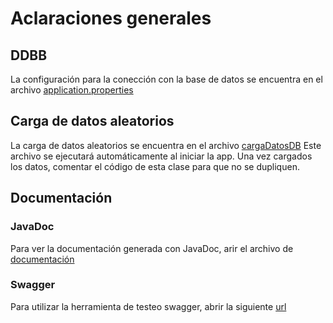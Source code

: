 # Aclaraciones generales

## DDBB

La configuración para la conección con la base de datos se encuentra en el archivo [application.properties](src/main/resource/application.properties)

## Carga de datos aleatorios

La carga de datos aleatorios se encuentra en el archivo [cargaDatosDB](src/main/java/com/aw/awtp5/utils/cargaDatosDB.java)
Este archivo se ejecutará automáticamente al iniciar la app. Una vez cargados los datos, comentar el código de esta clase para que no se dupliquen.

## Documentación 

### JavaDoc
Para ver la documentación generada con JavaDoc, arir el archivo de [documentación](src/main/resources/JavaDoc/index.html)

### Swagger
Para utilizar la herramienta de testeo swagger, abrir la siguiente [url](http://localhost:8080/swagger-ui/index.html#/)

